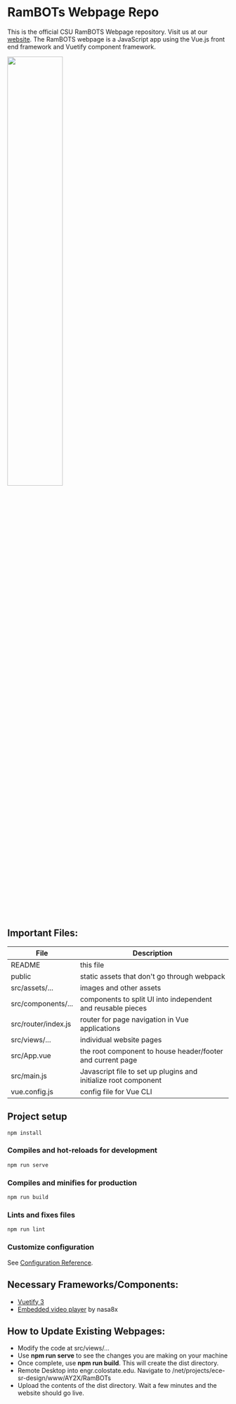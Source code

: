 # RamBOTs Webpage Repo

This is the official CSU RamBOTS Webpage repository.
Visit us at our [website](https://projects-web.engr.colostate.edu/ece-sr-design/AY24/RamBOTs).
The RamBOTS webpage is a JavaScript app using the Vue.js front end framework and Vuetify component framework.


<img src="https://user-images.githubusercontent.com/112744753/196563382-2745e707-77d6-42d5-98a0-a29530e21c9a.png" width=50% height=50%>

Important Files:
------

| File                       | Description           |
| ---------------------------|-------------|
| README                     | this file |
| public   | static assets that don't go through webpack      |
| src/assets/...    | images and other assets     |
| src/components/...    | components to split UI into independent and reusable pieces     |
| src/router/index.js    | router for page navigation in Vue applications    |
| src/views/...    | individual website pages     |
| src/App.vue    | the root component to house header/footer and current page     |
| src/main.js    | Javascript file to set up plugins and initialize root component     |
| vue.config.js    | config file for Vue CLI   |

## Project setup
```
npm install
```

### Compiles and hot-reloads for development
```
npm run serve
```

### Compiles and minifies for production
```
npm run build
```

### Lints and fixes files
```
npm run lint
```


### Customize configuration
See [Configuration Reference](https://cli.vuejs.org/config/).


## Necessary Frameworks/Components:
- [Vuetify 3](https://vuetifyjs.com/en/getting-started/installation/)
- [Embedded video player](https://github.com/nasa8x/v-video-embed) by nasa8x

## How to Update Existing Webpages:
- Modify the code at src/views/...
- Use **npm run serve** to see the changes you are making on your machine
- Once complete, use **npm run build**. This will create the dist directory.
- Remote Desktop into engr.colostate.edu. Navigate to /net/projects/ece-sr-design/www/AY2X/RamBOTs
- Upload the contents of the dist directory. Wait a few minutes and the website should go live.
